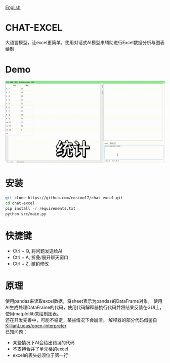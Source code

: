 [English](README_en.md)
# CHAT-EXCEL
大语言模型，让excel更简单。使用对话式AI模型来辅助进行Excel数据分析与图表绘制

# Demo
![demo1](assets/demo-zh.gif)

# 安装
```bash
git clone https://github.com/cosimo17/chat-excel.git
cd chat-excel
pip install -r requirements.txt
python src/main.py
```

# 快捷键
+ Ctrl + Q, 将问题发送给AI
+ Ctrl + A, 折叠/展开聊天窗口
+ Ctrl + Z, 撤销修改

# 原理
使用pandas来读取excel数据，将sheet表示为pandas的DataFrame对象，
使用AI生成处理DataFrame的代码，使用代码解释器执行代码并将结果反馈在GUI上，使用matplotlib来绘制图表。    
还在开发完善中，可能不稳定，某些情况下会崩溃。
解释器的部分代码借鉴自[KillianLucas/open-interpreter](https://github.com/KillianLucas/open-interpreter/tree/main)    
已知问题：
+ 某些情况下AI会给出错误的代码
+ 不支持合并了单元格的excel
+ excel的表头必须位于第一行